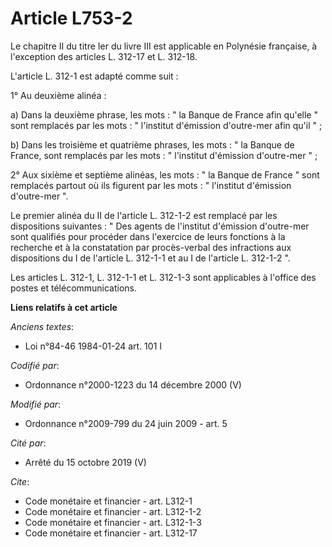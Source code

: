 # Article L753-2

Le chapitre II du titre Ier du livre III est applicable en Polynésie française, à l'exception des articles L. 312-17 et L.
312-18.

L'article L. 312-1 est adapté comme suit : 

1° Au deuxième alinéa : 

a) Dans la deuxième phrase, les mots : " la Banque de France afin qu'elle " sont remplacés par les mots : " l'institut
d'émission d'outre-mer afin qu'il " ; 

b) Dans les troisième et quatrième phrases, les mots : " la Banque de France, sont remplacés par les mots : " l'institut
d'émission d'outre-mer " ; 

2° Aux sixième et septième alinéas, les mots : " la Banque de France " sont remplacés partout où ils figurent par les mots :
" l'institut d'émission d'outre-mer ". 

Le premier alinéa du II de l'article L. 312-1-2 est remplacé par les dispositions suivantes : " Des agents de l'institut
d'émission d'outre-mer sont qualifiés pour procéder dans l'exercice de leurs fonctions à la recherche et à la constatation
par procès-verbal des infractions aux dispositions du I de l'article L. 312-1-1 et au I de l'article L. 312-1-2 ". 

Les articles L. 312-1, L. 312-1-1 et L. 312-1-3 sont applicables à l'office des postes et télécommunications.

**Liens relatifs à cet article**

_Anciens textes_:

  - Loi n°84-46 1984-01-24 art. 101 I

_Codifié par_:

  - Ordonnance n°2000-1223 du 14 décembre 2000 (V)

_Modifié par_:

  - Ordonnance n°2009-799 du 24 juin 2009 - art. 5

_Cité par_:

  - Arrêté du 15 octobre 2019 (V)

_Cite_:

  - Code monétaire et financier - art. L312-1
  - Code monétaire et financier - art. L312-1-2
  - Code monétaire et financier - art. L312-1-3
  - Code monétaire et financier - art. L312-17
